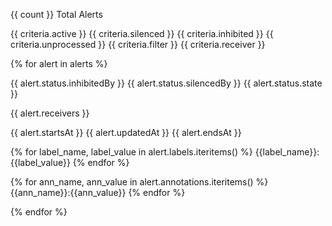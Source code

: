 {{ count }} Total Alerts

{{ criteria.active }} {{ criteria.silenced }} {{ criteria.inhibited }} {{ criteria.unprocessed }} {{ criteria.filter }} {{ criteria.receiver }} 

{% for alert in alerts %}

{{ alert.status.inhibitedBy }}
{{ alert.status.silencedBy }}
{{ alert.status.state }}

{{ alert.receivers }}

{{ alert.startsAt }}
{{ alert.updatedAt }}
{{ alert.endsAt }}

{% for label_name, label_value in alert.labels.iteritems() %}
{{label_name}}:{{label_value}}
{% endfor %}

{% for ann_name, ann_value in alert.annotations.iteritems() %}
{{ann_name}}:{{ann_value}}
{% endfor %}

  
{% endfor %}



